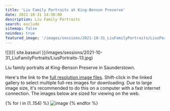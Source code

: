 ```yaml
---
title: 'Liu Family Portraits at King-Benson Preserve'
date: 2021-10-31 14:30:00
description: Liu Family Portraits
search: exclude
sitemap: false
noindex: true
featured_image: '/images/sessions/2021-10-31_LiuFamilyPortraits/LiusPortraits-4.jpg'
---
```


![]({{ site.baseurl }}/images/sessions/2021-10-31_LiuFamilyPortraits/LiusPortraits-13.jpg)

Liu family portraits at King-Benson Preserve in Saunderstown.

Here's the link to the <a href="https://www.amazon.com/photos/shared/rDfIJOteR2-s4ChfMUIwjg.rzuEON0KOog15u_jUk7hNA" download>full resolution image files</a>.  Shift-click in the linked gallery to select multiple full-res images for downloading.  Due to large image size, it's recommended to do this on a computer with a fast internet connection.  The images below are sized for viewing on the web.

<div class="gallery" data-columns="3">
{% for i in (1..154) %}
    <img src="{{ site.baseurl }}/images/sessions/2021-10-31_LiuFamilyPortraits/LiusPortraits-{{ i }}.jpg" alt="image" />
{% endfor %}
</div>